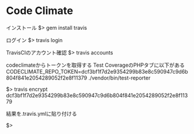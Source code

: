 # Code Climate

インストール
$> gem install travis

ログイン
$> travis login

TravisCIのアカウント確認
$> travis accounts

codeclimateからトークンを取得する
Test CoverageのPHPタブに以下がある
CODECLIMATE_REPO_TOKEN=dcf3bf1f7d2e9354299b83e8c590947c9d6b804f841e2054289052f2e8f11379 ./vendor/bin/test-reporter

$> travis encrypt dcf3bf1f7d2e9354299b83e8c590947c9d6b804f841e2054289052f2e8f11379

結果を.travis.ymlに貼り付ける


$>
